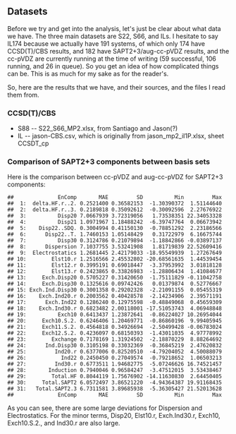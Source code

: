 <!-- ## R Markdown -->
<!-- This is an R Markdown document. Markdown is a simple formatting syntax for authoring HTML, PDF, and MS Word documents. For more details on using R Markdown see <http://rmarkdown.rstudio.com>. -->
<!-- When you click the **Knit** button a document will be generated that includes both content as well as the output of any embedded R code chunks within the document. You can embed an R code chunk like this: -->
<!-- ```{r cars} -->
<!-- summary(cars) -->
<!-- ``` -->
<!-- ## Including Plots -->
<!-- You can also embed plots, for example: -->
<!-- ```{r pressure, echo=FALSE} -->
<!-- plot(pressure) -->
<!-- ``` -->
<!-- Note that the `echo = FALSE` parameter was added to the code chunk to prevent printing of the R code that generated the plot. -->
Datasets
--------

Before we try and get into the analysis, let's just be clear about what
data we have. The three main datasets are S22, S66, and ILs. I hesitate
to say IL174 because we actually have 191 systems, of which only 174
have CCSD(T)/CBS results, and 182 have SAPT2+3/aug-cc-pVDZ results, and
the cc-pVDZ are currently running at the time of writing (59 successful,
106 running, and 26 in queue). So you get an idea of how complicated
things can be. This is as much for my sake as for the reader's.

So, here are the results that we have, and their sources, and the files
I read them from.

### CCSD(T)/CBS

-   S88 -- S22\_S66\_MP2.xlsx, from Santiago and Jason(?)
-   IL -- jason-CBS.csv, which is originally from jason\_mp2\_il1P.xlsx,
    sheet CCSDT\_cp

### Comparison of SAPT2+3 components between basis sets

Here is the comparison between cc-pVDZ and aug-cc-pVDZ for SAPT2+3
components:

    ##              EnComp       MAE         SD          Min         Max
    ##  1:  delta.HF.r..2. 0.2521400 0.36582153  -1.30390372  1.51144640
    ##  2:  delta.HF.r..3. 0.2189818 0.35092612  -0.30092596  2.27676922
    ##  3:          Disp20 7.0667939 3.72319056   1.73538351 22.34053328
    ##  4:          Disp21 1.0971967 1.18488242  -6.39747764  0.06673942
    ##  5:    Disp22..SDQ. 0.3004994 0.41150130  -0.78851292  2.23186566
    ##  6:      Disp22..T. 1.7460153 1.05148429   0.31722979  6.16675744
    ##  7:          Disp30 0.3124786 0.21079894  -1.18842866 -0.03897137
    ##  8:      Dispersion 7.1037755 3.53241908   1.81719839 22.52609416
    ##  9:  Electrostatics 1.2681445 2.42179033 -18.95549939  1.27267649
    ## 10:        Elst10.r 1.2516566 2.45532802 -20.68561635  1.44539454
    ## 11:        Elst12.r 0.3995191 0.69018447  -3.37953992  3.01818128
    ## 12:        Elst13.r 0.2423865 0.33826983  -1.28806434  1.41084677
    ## 13:     Exch.Disp20 0.5705227 0.31420650  -1.75111829 -0.11042758
    ## 14:     Exch.Disp30 0.1325616 0.09742426   0.01379874  0.52776667
    ## 15: Exch.Ind.Disp30 0.3001358 0.29202328  -2.21091155  0.05455319
    ## 16:    Exch.Ind20.r 0.2003562 0.40428578  -2.14234906  2.39571191
    ## 17:      Exch.Ind22 0.1286240 0.12975598  -0.48849068  0.45659309
    ## 18:    Exch.Ind30.r 0.6823482 2.00118001 -17.51053743  4.06948848
    ## 19:          Exch10 0.6413437 1.23872641  -0.86224027 10.26954044
    ## 20:     Exch10.S.2. 0.6246406 1.20469771  -0.86860196  9.99405945
    ## 21:     Exch11.S.2. 0.4564818 0.34926694  -2.50499428 -0.06783024
    ## 22:     Exch12.S.2. 0.4236097 0.68150393  -1.43011035  4.97778992
    ## 23:        Exchange 0.7178169 1.31924502  -2.18870229  8.88264692
    ## 24:      Ind.Disp30 0.3105198 0.33032369  -0.36845219  2.47620832
    ## 25:         Ind20.r 0.6377006 0.82520510  -4.79204052  4.50088079
    ## 26:           Ind22 0.2450450 0.27049574  -0.79218652  1.06503213
    ## 27:         Ind30.r 0.6773511 1.94682775  -5.07246626 16.74521457
    ## 28:       Induction 0.7940046 0.96584247  -3.47512015  3.53438467
    ## 29:        Total.HF 0.8044119 1.75676902 -14.11630830  2.64450405
    ## 30:     Total.SAPT2 6.0572497 3.86521220  -4.94364387 19.91168435
    ## 31:   Total.SAPT2.3 6.7311581 3.89685938  -5.36305427 21.52013628
    ##              EnComp       MAE         SD          Min         Max

As you can see, there are some large deviations for Dispersion and
Electrostatics. For the minor terms, Disp20, Elst10.r, Exch.Ind30.r,
Exch10, Exch10.S.2., and Ind30.r are also large.
